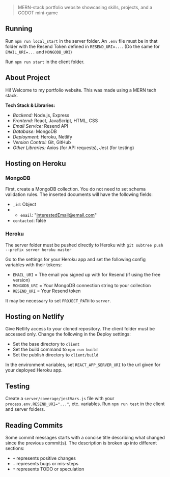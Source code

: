 > MERN-stack portfolio website showcasing skills, projects, and a GODOT mini-game

## Running
Run `npm run local_start` in the server folder. An `.env` file must be in that folder with the Resend Token defined in `RESEND_URI=...`. (Do the same for `EMAIL_URI=...` and `MONGODB_URI`)

Run `npm run start` in the client folder.

## About Project
Hi! Welcome to my portfolio website. This was made using a MERN tech stack. 

**Tech Stack & Libraries:**
- *Backend:* Node.js, Express
- *Frontend:* React, JavaScript, HTML, CSS
- *Email Service:* Resend API
- *Database:* MongoDB
- *Deployment:* Heroku, Netlify
- *Version Control:* Git, GitHub
- *Other Libraries:* Axios (for API requests), Jest (for testing)

## Hosting on Heroku
### MongoDB
First, create a MongoDB collection. You do not need to set schema validation rules. The inserted documents will have the following fields:
- `_id`: Object
- - `email`: "interestedEmail@email.com"
- `contacted`: false

### Heroku
The server folder must be pushed directly to Heroku with `git subtree push --prefix server heroku master`

Go to the settings for your Heroku app and set the following config variables with their tokens:
- `EMAIL_URI` = The email you signed up with for Resend (if using the free version)
- `MONGODB_URI` = Your MongoDB connection string to your collection
- `RESEND_URI` = Your Resend token

It may be necessary to set `PROJECT_PATH` to `server`.

## Hosting on Netlify
Give Netlify access to your cloned repository. The client folder must be accessed only. Change the following in the Deploy settings:
- Set the base directory to `client`
- Set the build command to `npm run build`
- Set the publish directory to `client/build`

In the environment variables, set `REACT_APP_SERVER_URI` to the url given for your deployed Heroku app.

## Testing
Create a `server/coverage/jestVars.js` file with your `process.env.RESEND_URI="..."`, etc. variables. Run `npm run test` in the client and server folders.

## Reading Commits
Some commit messages starts with a concise title describing what changed since the previous commit(s). The description is broken up into different sections:
- `+` represents positive changes
- `-` represents bugs or mis-steps
- `*` represents TODO or speculation